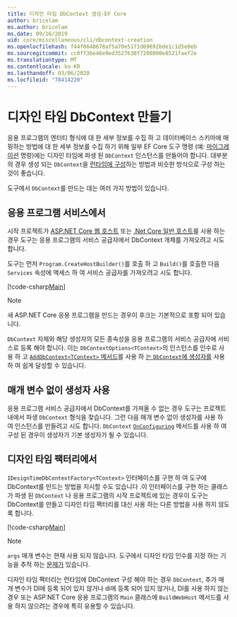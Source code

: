 ```yaml
---
title: 디자인 타임 DbContext 생성-EF Core
author: bricelam
ms.author: bricelam
ms.date: 09/16/2019
uid: core/miscellaneous/cli/dbcontext-creation
ms.openlocfilehash: f44f0648678af5a70e5171d69692bde1c1d5e0eb
ms.sourcegitcommit: cc0ff36e46e9ed3527638f7208000e8521faef2e
ms.translationtype: MT
ms.contentlocale: ko-KR
ms.lasthandoff: 03/06/2020
ms.locfileid: "78414220"
---
```

# <a name="design-time-dbcontext-creation"></a>디자인 타임 DbContext 만들기

응용 프로그램의 엔터티 형식에 대 한 세부 정보를 수집 하 고 데이터베이스 스키마에 매핑하는 방법에 대 한 세부 정보를 수집 하기 위해 일부 EF Core 도구 명령 (예: [마이그레이션][1] 명령)에는 디자인 타임에 파생 된 `DbContext` 인스턴스를 만들어야 합니다. 대부분의 경우 생성 되는 `DbContext`을 [런타임에 구성][2]하는 방법과 비슷한 방식으로 구성 하는 것이 좋습니다.

도구에서 `DbContext`를 만드는 데는 여러 가지 방법이 있습니다.

## <a name="from-application-services"></a>응용 프로그램 서비스에서

시작 프로젝트가 [ASP.NET Core 웹 호스트][3] 또는 [.Net Core 일반 호스트][4]를 사용 하는 경우 도구는 응용 프로그램의 서비스 공급자에서 DbContext 개체를 가져오려고 시도 합니다.

도구는 먼저 `Program.CreateHostBuilder()`를 호출 하 고 `Build()`를 호출한 다음 `Services` 속성에 액세스 하 여 서비스 공급자를 가져오려고 시도 합니다.

[!code-csharp[Main](../../../../samples/core/Miscellaneous/CommandLine/ApplicationService.cs)]

> [!NOTE]
> 새 ASP.NET Core 응용 프로그램을 만드는 경우이 후크는 기본적으로 포함 되어 있습니다.

`DbContext` 자체와 해당 생성자의 모든 종속성을 응용 프로그램의 서비스 공급자에 서비스로 등록 해야 합니다. 이는 `DbContextOptions<TContext>`의 인스턴스를 인수로 사용 하 고 [`AddDbContext<TContext>` 메서드][6]를 사용 하 [는 `DbContext`에 생성자를][5] 사용 하 여 쉽게 달성할 수 있습니다.

## <a name="using-a-constructor-with-no-parameters"></a>매개 변수 없이 생성자 사용

응용 프로그램 서비스 공급자에서 DbContext를 가져올 수 없는 경우 도구는 프로젝트 내에서 파생 `DbContext` 형식을 찾습니다. 그런 다음 매개 변수 없이 생성자를 사용 하 여 인스턴스를 만들려고 시도 합니다. `DbContext` [`OnConfiguring`][7] 메서드를 사용 하 여 구성 된 경우이 생성자가 기본 생성자가 될 수 있습니다.

## <a name="from-a-design-time-factory"></a>디자인 타임 팩터리에서

`IDesignTimeDbContextFactory<TContext>` 인터페이스를 구현 하 여 도구에 DbContext를 만드는 방법을 지시할 수도 있습니다 .이 인터페이스를 구현 하는 클래스가 파생 된 `DbContext` 나 응용 프로그램의 시작 프로젝트에 있는 경우이 도구는 DbContext를 만들고 디자인 타임 팩터리를 대신 사용 하는 다른 방법을 사용 하지 않도록 합니다.

[!code-csharp[Main](../../../../samples/core/Miscellaneous/CommandLine/BloggingContextFactory.cs)]

> [!NOTE]
> `args` 매개 변수는 현재 사용 되지 않습니다. 도구에서 디자인 타임 인수를 지정 하는 기능을 추적 하는 [문제가][8] 있습니다.

디자인 타임 팩터리는 런타임에 DbContext 구성 해야 하는 경우 `DbContext`, 추가 매개 변수가 DI에 등록 되어 있지 않거나 di에 등록 되어 있지 않거나, DI를 사용 하지 않는 경우 또는 ASP.NET Core 응용 프로그램의 `Main` 클래스에 `BuildWebHost` 메서드를 사용 하지 않으려는 경우에 특히 유용할 수 있습니다.

  [1]: xref:core/managing-schemas/migrations/index
  [2]: xref:core/miscellaneous/configuring-dbcontext
  [3]: /aspnet/core/fundamentals/host/web-host
  [4]: /aspnet/core/fundamentals/host/generic-host
  [5]: xref:core/miscellaneous/configuring-dbcontext#constructor-argument
  [6]: xref:core/miscellaneous/configuring-dbcontext#using-dbcontext-with-dependency-injection
  [7]: xref:core/miscellaneous/configuring-dbcontext#onconfiguring
  [8]: https://github.com/aspnet/EntityFrameworkCore/issues/8332
